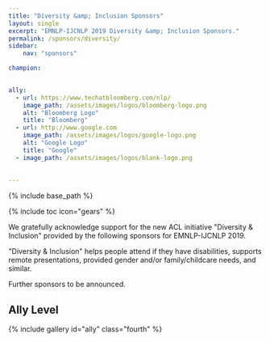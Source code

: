 ```yaml
---
title: "Diversity &amp; Inclusion Sponsors"
layout: single
excerpt: "EMNLP-IJCNLP 2019 Diversity &amp; Inclusion Sponsors."
permalink: /sponsors/diversity/
sidebar: 
    nav: "sponsors"

champion:
    

ally:
  - url: https://www.techatbloomberg.com/nlp/
    image_path: /assets/images/logos/bloomberg-logo.png
    alt: "Bloomberg Logo"
    title: "Bloomberg"
  - url: http://www.google.com
    image_path: /assets/images/logos/google-logo.png
    alt: "Google Logo"
    title: "Google"
  - image_path: /assets/images/logos/blank-logo.png
    
    
---
```

{% include base_path %}

{% include toc icon="gears" %}


We gratefully acknowledge support for the new ACL initiative "Diversity &amp; Inclusion" provided by the following sponsors for EMNLP-IJCNLP 2019. 

"Diversity &amp; Inclusion" helps people attend if they have disabilities, supports remote presentations, provided gender and/or family/childcare needs, and similar.

Further sponsors to be announced.

<!--
## Champion Level

{% include gallery id="champion" class="fourth" %}
-->


## Ally Level

{% include gallery id="ally" class="fourth" %}
<br/>
